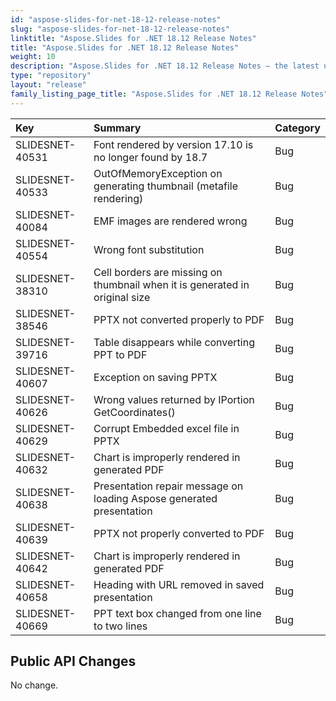 ```yaml
---
id: "aspose-slides-for-net-18-12-release-notes"
slug: "aspose-slides-for-net-18-12-release-notes"
linktitle: "Aspose.Slides for .NET 18.12 Release Notes"
title: "Aspose.Slides for .NET 18.12 Release Notes"
weight: 10
description: "Aspose.Slides for .NET 18.12 Release Notes – the latest updates and fixes."
type: "repository"
layout: "release"
family_listing_page_title: "Aspose.Slides for .NET 18.12 Release Notes"
---
```


|**Key**|**Summary**|**Category**|
| :- | :- | :- |
|SLIDESNET-40531|Font rendered by version 17.10 is no longer found by 18.7|Bug|
|SLIDESNET-40533|OutOfMemoryException on generating thumbnail (metafile rendering)|Bug|
|SLIDESNET-40084|EMF images are rendered wrong|Bug|
|SLIDESNET-40554|Wrong font substitution|Bug|
|SLIDESNET-38310|Cell borders are missing on thumbnail when it is generated in original size|Bug|
|SLIDESNET-38546|PPTX not converted properly to PDF|Bug|
|SLIDESNET-39716|Table disappears while converting PPT to PDF|Bug|
|SLIDESNET-40607|Exception on saving PPTX|Bug|
|SLIDESNET-40626|Wrong values returned by IPortion GetCoordinates()|Bug|
|SLIDESNET-40629|Corrupt Embedded excel file in PPTX|Bug|
|SLIDESNET-40632|Chart is improperly rendered in generated PDF|Bug|
|SLIDESNET-40638|Presentation repair message on loading Aspose generated presentation|Bug|
|SLIDESNET-40639|PPTX not properly converted to PDF|Bug|
|SLIDESNET-40642|Chart is improperly rendered in generated PDF|Bug|
|SLIDESNET-40658|Heading with URL removed in saved presentation|Bug|
|SLIDESNET-40669|PPT text box changed from one line to two lines|Bug|
## **Public API Changes**
No change.
